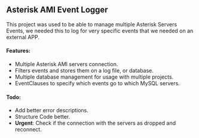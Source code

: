 Asterisk AMI Event Logger
------
This project was used to be able to manage multiple Asterisk Servers Events, we needed this to log for very specific events that we needed on an external APP.

#### Features:
- Multiple Asterisk AMI servers connection.
- Filters events and stores them on a log file, or database.
- Multiple database management for usage with multiple projects.
- EventClauses to specify which events go to which MySQL servers.



#### Todo:
- Add better error descriptions.
- Structure Code better.
- **Urgent**: Check if the connection with the servers as dropped and reconnect. 
